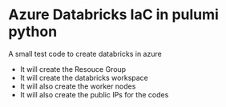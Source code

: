 # Azure Databricks IaC in pulumi python
A small test code to create databricks in azure
- It will create the Resouce Group
- It will create the databricks workspace
- It will also create the worker nodes
- It will also create the public IPs for the codes